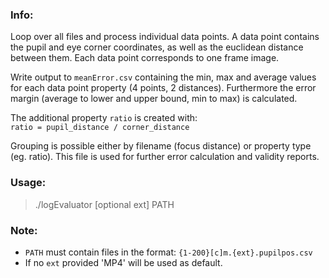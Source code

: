 ### Info:
Loop over all files and process individual data points. A data point contains the pupil and eye corner coordinates, as well as the euclidean distance between them. Each data point corresponds to one frame image.

Write output to `meanError.csv` containing the min, max and average values for each data point property (4 points, 2 distances). Furthermore the error margin (average to lower and upper bound, min to max) is calculated.

The additional property `ratio` is created with:  
`ratio = pupil_distance / corner_distance`

Grouping is possible either by filename (focus distance) or property type (eg. ratio). This file is used for further error calculation and validity reports.


### Usage:
> ./logEvaluator [optional ext] PATH


### Note:
- `PATH` must contain files in the format: `{1-200}[c]m.{ext}.pupilpos.csv`
- If no `ext` provided 'MP4' will be used as default.